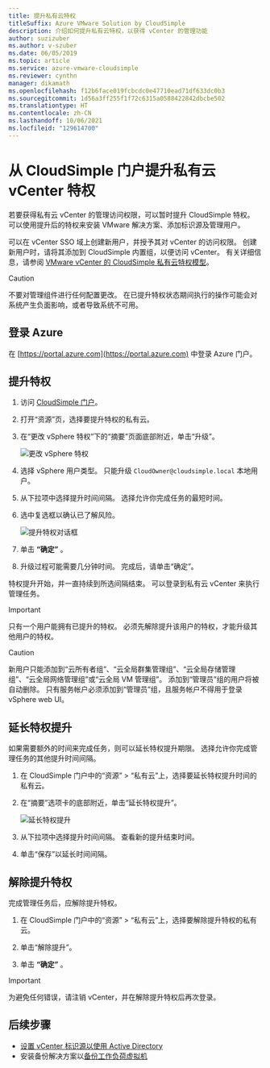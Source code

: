 ```yaml
---
title: 提升私有云特权
titleSuffix: Azure VMware Solution by CloudSimple
description: 介绍如何提升私有云特权，以获得 vCenter 的管理功能
author: suzizuber
ms.author: v-szuber
ms.date: 06/05/2019
ms.topic: article
ms.service: azure-vmware-cloudsimple
ms.reviewer: cynthn
manager: dikamath
ms.openlocfilehash: f12b6face019fcbcdc0e47710ead71df633dc0b3
ms.sourcegitcommit: 1d56a3ff255f1f72c6315a0588422842dbcbe502
ms.translationtype: HT
ms.contentlocale: zh-CN
ms.lasthandoff: 10/06/2021
ms.locfileid: "129614700"
---
```

# <a name="escalate-private-cloud-vcenter-privileges-from-the-cloudsimple-portal"></a>从 CloudSimple 门户提升私有云 vCenter 特权

若要获得私有云 vCenter 的管理访问权限，可以暂时提升 CloudSimple 特权。  可以使用提升后的特权来安装 VMware 解决方案、添加标识源及管理用户。

可以在 vCenter SSO 域上创建新用户，并授予其对 vCenter 的访问权限。  创建新用户时，请将其添加到 CloudSimple 内置组，以便访问 vCenter。  有关详细信息，请参阅 [VMware vCenter 的 CloudSimple 私有云特权模型](./learn-private-cloud-permissions.md)。

> [!CAUTION]
> 不要对管理组件进行任何配置更改。 在已提升特权状态期间执行的操作可能会对系统产生负面影响，或者导致系统不可用。

## <a name="sign-in-to-azure"></a>登录 Azure

在 [https://portal.azure.com](https://portal.azure.com) 中登录 Azure 门户。

## <a name="escalate-privileges"></a>提升特权

1. 访问 [CloudSimple 门户](access-cloudsimple-portal.md)。

2. 打开“资源”页，选择要提升特权的私有云。

3. 在“更改 vSphere 特权”下的“摘要”页面底部附近，单击“升级”。

    ![更改 vSphere 特权](media/escalate-private-cloud-privilege.png)

4. 选择 vSphere 用户类型。  只能升级 `CloudOwner@cloudsimple.local` 本地用户。

5. 从下拉项中选择提升时间间隔。 选择允许你完成任务的最短时间。

6. 选中复选框以确认已了解风险。

    ![提升特权对话框](media/escalate-private-cloud-privilege-dialog.png)

7. 单击 **“确定”** 。

8. 升级过程可能需要几分钟时间。 完成后，请单击“确定”。

特权提升开始，并一直持续到所选间隔结束。  可以登录到私有云 vCenter 来执行管理任务。

> [!IMPORTANT]
> 只有一个用户能拥有已提升的特权。  必须先解除提升该用户的特权，才能升级其他用户的特权。

> [!CAUTION]
> 新用户只能添加到“云所有者组”、“云全局群集管理组”、“云全局存储管理组”、“云全局网络管理组”或“云全局 VM 管理组”。  添加到“管理员”组的用户将被自动删除。  只有服务帐户必须添加到“管理员”组，且服务帐户不得用于登录 vSphere web UI。

## <a name="extend-privilege-escalation"></a>延长特权提升

如果需要额外的时间来完成任务，则可以延长特权提升期限。  选择允许你完成管理任务的其他提升时间间隔。

1. 在 CloudSimple 门户中的“资源” > “私有云”上，选择要延长特权提升时间的私有云。

2. 在“摘要”选项卡的底部附近，单击“延长特权提升”。

    ![延长特权提升](media/de-escalate-private-cloud-privilege.png)

3. 从下拉项中选择提升时间间隔。 查看新的提升结束时间。

4. 单击“保存”以延长时间间隔。

## <a name="de-escalate-privileges"></a>解除提升特权

完成管理任务后，应解除提升特权。  

1. 在 CloudSimple 门户中的“资源” > “私有云”上，选择要解除提升特权的私有云。

2. 单击“解除提升”。

3. 单击 **“确定”** 。

> [!IMPORTANT]
> 为避免任何错误，请注销 vCenter，并在解除提升特权后再次登录。

## <a name="next-steps"></a>后续步骤

* [设置 vCenter 标识源以使用 Active Directory](./set-vcenter-identity.md)
* 安装备份解决方案以[备份工作负荷虚拟机](./backup-workloads-veeam.md)
